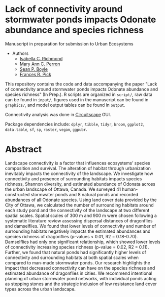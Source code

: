 # Lack of connectivity around stormwater ponds impacts Odonate abundance and species richness  

Manuscript in preparation for submission to Urban Ecosystems   


- Authors 
  - [Isabella C. Richmond](https://github.com/icrichmond)
  - [Mary Ann C. Perron](https://www.researchgate.net/profile/Mary-Ann-Perron)
  - [Sean P. Boyle](https://www.sites.google.com/view/seanboylephd)
  - [Frances R. Pick](https://www.researchgate.net/profile/Frances-Pick)
  
This repository contains the code and data accompanying the paper "Lack of connectivity around stormwater ponds impacts Odonate abundance and species richness" (In Prep.). R scripts are organized in ```script/```, raw data can be found in ```input/```, figures used in the manuscript can be found in ```graphics/```, and model output tables can be found in ```output```.

Connectivity analysis was done in [Circuitscape](https://circuitscape.org/) GUI.


Package dependencies include: ```dplyr```, ```tibble```, ```tidyr```, ```broom```, ```ggplot2```, ```data.table```, ```sf```, ```sp```, ```raster```, ```vegan```, ```ggpubr```.  

# Abstract  
Landscape connectivity is a factor that influences ecosystems’ species composition and survival. The alteration of habitat through urbanization inevitably impacts the connectivity of the landscape. We investigate how connectivity and presence of surrounding habitats impacts species richness, Shannon diversity, and estimated abundance of Odonata across the urban landscape of Ottawa, Canada. We surveyed 41 human-constructed stormwater ponds and 8 natural ponds and recorded abundances of all Odonate species. Using land cover data provided by the City of Ottawa, we calculated the number of surrounding habitats around each study pond and the connectivity of the landscape at two different spatial scales. Spatial scales of 300 m and 900 m were chosen following a systematic literature review assessing dispersal distances of dragonflies and damselflies. We found that lower levels of connectivity and number of surrounding habitats negatively impacts the estimated abundances and species richness of dragonflies (p-values < 0.01, R2 = 0.18-0.70). Damselflies had only one significant relationship, which showed lower levels of connectivity increasing species richness (p-value = 0.02, R2 = 0.11). Further, we found that natural ponds had significantly higher levels of connectivity and surrounding habitats at both spatial scales when compared to man-made stormwater ponds. Our research highlights the impact that decreased connectivity can have on the species richness and estimated abundance of dragonflies in cities. We recommend intentional planning of urban stormwater pond networks, with individual ponds acting as stepping stones and the strategic inclusion of low resistance land cover types across the urban landscape. 

